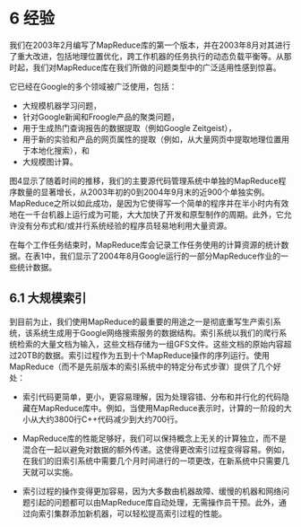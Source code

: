 # 6 经验

我们在2003年2月编写了MapReduce库的第一个版本，并在2003年8月对其进行了重大改进，包括地理位置优化，跨工作机器的任务执行的动态负载平衡等。从那时起，我们对MapReduce库在我们所做的问题类型中的广泛适用性感到惊喜。

它已经在Google的多个领域被广泛使用，包括：
* 大规模机器学习问题，
* 针对Google新闻和Froogle产品的聚类问题，
* 用于生成热门查询报告的数据提取（例如Google Zeitgeist），
* 用于新的实验和产品的网页属性的提取（例如，从大量网页中提取地理位置用于本地化搜索），和
* 大规模图计算。

图4显示了随着时间的推移，我们的主要源代码管理系统中单独的MapReduce程序数量的显著增长，从2003年初的0到2004年9月末的近900个单独实例。MapReduce之所以如此成功，是因为它使得写一个简单的程序并在半小时内有效地在一千台机器上运行成为可能，大大加快了开发和原型制作的周期。此外，它允许没有分布式和/或并行系统经验的程序员轻易地利用大量资源。

在每个工作任务结束时，MapReduce库会记录工作任务使用的计算资源的统计数据。在表1中，我们显示了2004年8月Google运行的一部分MapReduce作业的一些统计数据。

## 6.1 大规模索引

到目前为止，我们使用MapReduce的最重要的用途之一是彻底重写生产索引系统，该系统生成用于Google网络搜索服务的数据结构。索引系统以我们的爬行系统检索的大量文档为输入，这些文档存储为一组GFS文件。这些文档的原始内容超过20TB的数据。索引过程作为五到十个MapReduce操作的序列运行。使用MapReduce（而不是先前版本的索引系统中的特定分布式步骤）提供了几个好处：

* 索引代码更简单，更小，更容易理解，因为处理容错、分布和并行化的代码隐藏在MapReduce库中。例如，当使用MapReduce表示时，计算的一阶段的大小从大约3800行C++代码减少到大约700行。

* MapReduce库的性能足够好，我们可以保持概念上无关的计算独立，而不是混合在一起以避免对数据的额外传递。这使得更改索引过程变得容易。例如，在我们的旧索引系统中需要几个月时间进行的一项更改，在新系统中只需要几天就可以实施。

* 索引过程的操作变得更加容易，因为大多数由机器故障、缓慢的机器和网络问题引起的问题都可以由MapReduce库自动处理，无需操作员干预。此外，通过向索引集群添加新机器，可以轻松提高索引过程的性能。